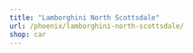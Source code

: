 ```yaml
---
title: "Lamborghini North Scottsdale"
url: /phoenix/lamborghini-north-scottsdale/
shop: car
---
```

